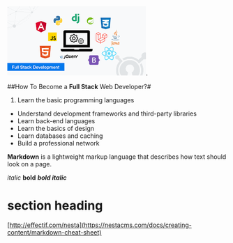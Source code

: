 ![full stack image](techedimage.png).

##How To Become a **Full Stack** Web Developer?#

1. Learn the basic programming languages
+ Understand development frameworks and third-party libraries
+ Learn back-end languages
+ Learn the basics of design
+ Learn databases and caching
+ Build a professional network





**Markdown** is a lightweight markup language that describes how text should look on a page.


*italic*
**bold**
***bold italic***

# section heading

[http://effectif.com/nesta](https://nestacms.com/docs/creating-content/markdown-cheat-sheet)
